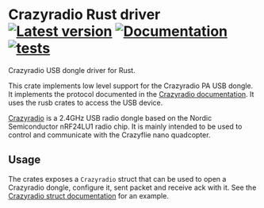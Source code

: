 # Crazyradio Rust driver [![Latest version](https://img.shields.io/crates/v/crazyradio.svg)](https://crates.io/crates/crazyradio) [![Documentation](https://docs.rs/crazyradio/badge.svg)](https://docs.rs/crazyradio) [![tests](https://github.com/ataffanel/crazyradio-rs/workflows/tests/badge.svg)](https://github.com/ataffanel/crazyradio-rs/actions)

Crazyradio USB dongle driver for Rust.

This crate implements low level support for the Crazyradio PA USB dongle.
It implements the protocol documented in the [Crazyradio documentation](https://www.bitcraze.io/documentation/repository/crazyradio-firmware/master/functional-areas/usb_radio_protocol/).
It uses the rusb crates to access the USB device.

[Crazyradio](https://www.bitcraze.io/products/crazyradio-pa/) is a 2.4GHz USB
radio dongle based on the Nordic Semiconductor nRF24LU1 radio chip.
It is mainly intended to be used to control and communicate with the
Crazyflie nano quadcopter.

## Usage

The crates exposes a ```Crazyradio``` struct that can be used to open a
Crazyradio dongle, configure it, sent packet and receive ack with it. See the
[Crazyradio struct documentation](https://docs.rs/crazyradio) for an example.
